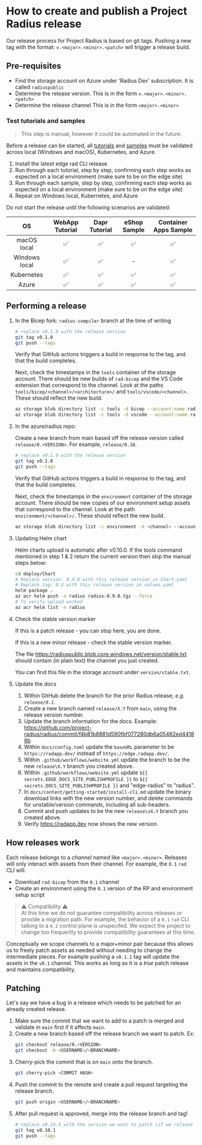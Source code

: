# How to create and publish a Project Radius release

Our release process for Project Radius is based on git tags. Pushing a new tag with the format: `v.<major>.<minor>.<patch>` will trigger a release build.

## Pre-requisites

- Find the storage account on Azure under 'Radius Dev' subscription. It is called `radiuspublic`
- Determine the release version. This is in the form `v.<major>.<minor>.<patch>`
- Determine the release channel This is in the form `<major>.<minor>`

### Test tutorials and samples

> This step is manual, however it could be automated in the future.

Before a release can be started, all [tutorials](https://edge.radapp.dev/user-guides/tutorials/) and [samples](https://edge.radapp.dev/user-guides/samples/) must be validated across local (Windows and macOS), Kubernetes, and Azure.

1. Install the latest edge rad CLI release
1. Run through each tutorial, step by step, confirming each step works as expected on a local environment (make sure to be on the edge site)
1. Run through each sample, step by step, confirming each step works as expected on a local environment (make sure to be on the edge site)
1. Repeat on Windows local, Kubernetes, and Azure

Do not start the release until the following scenarios are validated:

| OS | WebApp Tutorial | Dapr Tutorial | eShop Sample | Container Apps Sample |
|:--:|:---------------:|:-------------:|:------------:|:---------------------:|
| macOS local   | ✅ | ✅ | ✅ | ✅ |
| Windows local | ✅ | ✅ | - | ✅ |
| Kubernetes    | ✅ | ✅ | ✅ | ✅ |
| Azure         | ✅ | ✅ | ✅ | ✅ |

## Performing a release

1. In the Bicep fork: `radius-compiler` branch at the time of writing

   ```bash
   # replace v0.1.0 with the release version
   git tag v0.1.0
   git push --tags
   ```

   Verify that GitHub actions triggers a build in response to the tag, and that the build completes.

   Next, check the timestamps in the `tools` container of the storage account. There should be new builds of `rad-bicep` and the VS Code extension that correspond to the channel. Look at the paths `tools/bicep/<channel>/<architecture>/` and `tools/vscode/<channel>`. These should reflect the new build.

   ```bash
   az storage blob directory list -c tools -d bicep --account-name radiuspublic --output table
   az storage blob directory list -c tools -d vscode --account-name radiuspublic --output table
   ```

2. In the azure/radius repo:

   Create a new branch from main based off the release version called `release/0.<VERSION>`. For example, `release/0.10`.


   ```bash
   # replace v0.1.0 with the release version
   git tag v0.1.0
   git push --tags
   ```

   Verify that GitHub actions triggers a build in response to the tag, and that the build completes.

   Next, check the timestamps in the `environment` container of the storage account. There should be new copies of our environment setup assets that correspond to the channel.  Look at the path `environment/<channel>/`. These should reflect the new build.

   ```bash
   az storage blob directory list -c environment -d <channel> --account-name radiuspublic --output table
   ```
3. Updating Helm chart

   Helm charts upload is automatic after v0.10.0. If the tools command mentioned in step 1 & 2 return the current version then skip the manual steps below:

   ```bash
   cd deploy/Chart
   # Replace version: 0.X.0 with this release version in Chart.yaml
   # Replace tag: 0.X with this release version in values.yaml
   helm package .
   az acr helm push -n radius radius-0.9.0.tgz --force
   # To verify upload worked
   az acr helm list -n radius
   ```

4. Check the stable version marker

   If this is a patch release - you can stop here, you are done.
   
   If this is a new minor release - check the stable version marker.
   
   The file https://radiuspublic.blob.core.windows.net/version/stable.txt should contain (in plain text) the channel you just created.
   
   You can find this file in the storage account under `version/stable.txt`.

5. Update the docs
   
   1. Within GitHub delete the branch for the prior Radius release, *e.g. `release/0.1`*.
   1. Create a new branch named `release/X.Y` from `main`, using the release version number.
   1. Update the branch information for the docs. Example: https://github.com/project-radius/radius/commit/f4b81b8881d590fbf077280db6a05482ed44188b
   1. Within `docs/config.toml` update the `baseURL` parameter  to be `https://radapp.dev/` instead of `https://edge.radapp.dev/`.
   1. Within `.github/workflows/website.yml` update the branch to be the new `release\X.Y` branch you created above.
   1. Within `.github/workflows/website.yml` update `${{ secrets.EDGE_DOCS_SITE_PUBLISHPROFILE }}` to `${{ secrets.DOCS_SITE_PUBLISHPROFILE }}` and "edge-radius" to "radius".
   1. In `docs/content/getting-started/install-cli.md` update the binary download links with the new version number, and delete commands for unstable/version commands, including all sub-headers.
   1. Commit and push updates to be the new `release\vX.Y` branch you created above.
   1. Verify https://radapp.dev now shows the new version.

## How releases work

Each release belongs to a *channel* named like `<major>.<minor>`. Releases will only interact with assets from their channel. For example, the `0.1` `rad` CLI will:

- Download `rad-bicep` from the `0.1` channel
- Create an environment using the `0.1` version of the RP and environment setup script

> ⚠️ Compatibility ⚠️ <br>
At this time we do not guarantee compatibility across releases or provide a migration path. For example, the behavior of a `0.1` `rad` CLI talking to a `0.2` control plane is unspecifed. We expect the project to change too frequently to provide compatibility guarantees at this time.

Conceptually we scope channels to a major+minor pair because this allows us to freely patch assets as needed without needing to change the intermediate pieces. For example pushing a `v0.1.1` tag will update the assets in the `v0.1` channel. This works as long as it is a *true* patch release and maintains compatibility.

## Patching

Let's say we have a bug in a release which needs to be patched for an already created release.

1. Make sure the commit that we want to add to a patch is merged and validate in `main` first if it affects `main`.
2. Create a new branch based off the release branch we want to patch. Ex:
   ```bash
   git checkout release/0.<VERSION>
   git checkout -b <USERNAME>/<BRANCHNAME>
   ```
3. Cherry-pick the commit that is on `main` onto the branch.
   ```bash
   git cherry-pick <COMMIT HASH>
   ```
4. Push the commit to the remote and create a pull request targeting the release branch.
   ```bash
   git push origin <USERNAME>/<BRANCHNAME>
   ```
5. After pull request is approved, merge into the release branch and tag!
   ```bash
   # replace v0.10.X with the version we want to patch (if we release 0.10.1 already, we would then release 0.10.2, etc.)
   git tag v0.10.1 
   git push --tags
   ``` 

